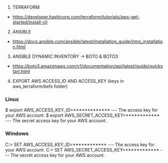 1. TERRAFORM
- https://developer.hashicorp.com/terraform/tutorials/aws-get-started/install-cli

2. ANSIBLE
- https://docs.ansible.com/ansible/latest/installation_guide/intro_installation.html

3. ANSIBLE DYNAMIC INVENTORY -> BOTO & BOTO3
- https://boto3.amazonaws.com/v1/documentation/api/latest/guide/quickstart.html

4. EXPORT AWS ACCESS_ID AND ACCESS_KEY (keys in aws_terraform/kefs folder)
### Linux
$ export AWS_ACCESS_KEY_ID=*************
--- The access key for your AWS account.
$ export AWS_SECRET_ACCESS_KEY=************
--- The secret access key for your AWS account.

### Windows
C:\> SET  AWS_ACCESS_KEY_ID=************
--- The access key for your AWS account.
C:\> SET  AWS_SECRET_ACCESS_KEY=************
--- The secret access key for your AWS account.